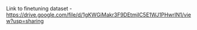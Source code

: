 Link to finetuning dataset - https://drive.google.com/file/d/1gKWGiMakr3F9DEtmjIC5E1WJ1PHwrIN1/view?usp=sharing

